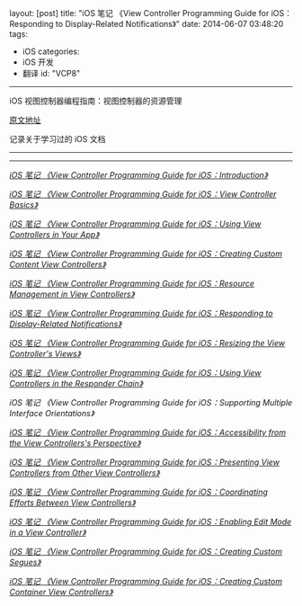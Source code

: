 layout: [post]
title: "iOS 笔记 《View Controller Programming Guide for iOS：Responding to Display-Related Notifications》"
date: 2014-06-07 03:48:20
tags: 
- iOS
categories: 
- iOS 开发
- 翻译
id: "VCP8"

---

iOS 视图控制器编程指南：视图控制器的资源管理


<!-- more -->

[原文地址](https://developer.apple.com/library/ios/featuredarticles/ViewControllerPGforiPhoneOS/Introduction/Introduction.html#//apple_ref/doc/uid/TP40007457-CH1-SW1)

记录关于学习过的 iOS 文档

---


---

[*iOS 笔记 《View Controller Programming Guide for iOS：Introduction》*](../VCP0) 

[*iOS 笔记 《View Controller Programming Guide for iOS：View Controller Basics》*](../VCP1) 

[*iOS 笔记 《View Controller Programming Guide for iOS：Using View Controllers in Your App》*](../VCP2) 

[*iOS 笔记 《View Controller Programming Guide for iOS：Creating Custom Content View Controllers》*](../VCP3)

[*iOS 笔记 《View Controller Programming Guide for iOS：Resource Management in View Controllers》*](../VCP4) 

[*iOS 笔记 《View Controller Programming Guide for iOS：Responding to Display-Related Notifications》*](../VCP5) 

[*iOS 笔记 《View Controller Programming Guide for iOS：Resizing the View Controller's Views》*](../VCP6) 

[*iOS 笔记 《View Controller Programming Guide for iOS：Using View Controllers in the Responder Chain》*](../VCP7) 

*iOS 笔记 《View Controller Programming Guide for iOS：Supporting Multiple Interface Orientations》*

[*iOS 笔记 《View Controller Programming Guide for iOS：Accessibility from the View Controllers's Perspective》*](../VCP9) 

[*iOS 笔记 《View Controller Programming Guide for iOS：Presenting View Controllers from Other View Controllers》*](../VCP10) 

[*iOS 笔记 《View Controller Programming Guide for iOS：Coordinating Efforts Between View Controllers》*](../VCP11) 

[*iOS 笔记 《View Controller Programming Guide for iOS：Enabling Edit Mode in a View Controller》*](../VCP12) 

[*iOS 笔记 《View Controller Programming Guide for iOS：Creating Custom Segues》*](../VCP13) 

[*iOS 笔记 《View Controller Programming Guide for iOS：Creating Custom Container View Controllers》*](../VCP14)


